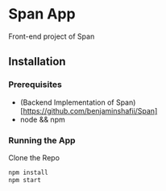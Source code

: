 # Span App

Front-end project of Span

## Installation

### Prerequisites

* (Backend Implementation of Span)[https://github.com/benjaminshafii/Span]
* node && npm

### Running the App

Clone the Repo

```sh
npm install
npm start
```

